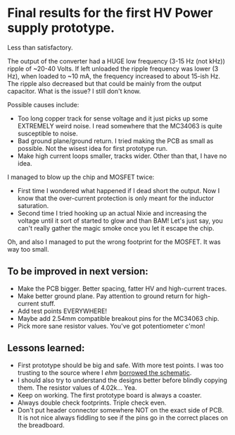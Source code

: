 # Final results for the first HV Power supply prototype.
Less than satisfactory.

The output of the converter had a HUGE low frequency (3-15 Hz (not kHz)) ripple of ~20-40 Volts. If left unloaded the ripple frequency was lower (3 Hz), when loaded to ~10 mA, the frequency increased to about 15-ish Hz. The ripple also decreased but that could be mainly from the output capacitor.
What is the issue? I still don't know.

Possible causes include:

 - Too long copper track for sense voltage and it just picks up some EXTREMELY weird noise. I read somewhere that the MC34063 is quite susceptible to noise.
 - Bad ground plane/ground return. I tried making the PCB as small as possible. Not the wisest idea for first prototype run.
 - Make high current loops smaller, tracks wider.
Other than that, I have no idea.

I managed to blow up the chip and MOSFET twice:

 - First time I wondered what happened if I dead short the output. Now I know that the over-current protection is only meant for the inductor saturation.
 - Second time I tried hooking up an actual Nixie and increasing the voltage until it sort of started to glow and than BAM! Let's just say, you can't really gather the magic smoke once you let it escape the chip.

Oh, and also I managed to put the wrong footprint for the MOSFET. It was way too small.

## To be improved in next version:
 - Make the PCB bigger. Better spacing, fatter HV and high-current traces.
 - Make better ground plane. Pay attention to ground return for high-current stuff.
 - Add test points EVERYWHERE!
 - Maybe add 2.54mm compatible breakout pins for the MC34063 chip.
 - Pick more sane resistor values. You've got potentiometer c'mon!

## Lessons learned:
 - First prototype should be big and safe. With more test points. I was too trusting to the source where I *ehm* [borrowed the schematic](https://threeneurons.wordpress.com/nixie-power-supply/hv-supply-kit/).
 - I should also try to understand the designs better before blindly copying them. The resistor values of 4.02k... Yea.
 - Keep on working. The first prototype board is always a coaster.
 - Always double check footprints. Triple check even.
 - Don't put header connector somewhere NOT on the exact side of PCB. It is not nice always fiddling to see if the pins go in the correct places on the breadboard.
 
